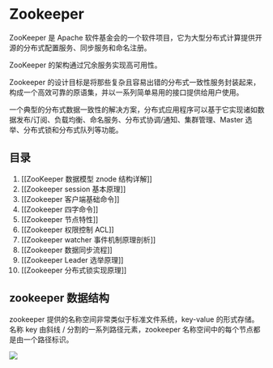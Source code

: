 # Zookeeper
ZooKeeper 是 Apache 软件基金会的一个软件项目，它为大型分布式计算提供开源的分布式配置服务、同步服务和命名注册。

ZooKeeper 的架构通过冗余服务实现高可用性。

Zookeeper 的设计目标是将那些复杂且容易出错的分布式一致性服务封装起来，构成一个高效可靠的原语集，并以一系列简单易用的接口提供给用户使用。

一个典型的分布式数据一致性的解决方案，分布式应用程序可以基于它实现诸如数据发布/订阅、负载均衡、命名服务、分布式协调/通知、集群管理、Master 选举、分布式锁和分布式队列等功能。

## 目录

1. [[ZooKeeper 数据模型 znode 结构详解]]
2. [[Zookeeper session 基本原理]]
3. [[Zookeeper 客户端基础命令]]
4. [[Zookeeper 四字命令]]
5. [[Zookeeper 节点特性]]
6. [[Zookeeper 权限控制 ACL]]
7. [[Zookeeper watcher 事件机制原理剖析]]
8. [[Zookeeper 数据同步流程]]
9. [[Zookeeper Leader 选举原理]]
10. [[Zookeeper 分布式锁实现原理]]

## zookeeper 数据结构

zookeeper 提供的名称空间非常类似于标准文件系统，key-value 的形式存储。名称 key 由斜线 / 分割的一系列路径元素，zookeeper 名称空间中的每个节点都是由一个路径标识。

![](https://www.runoob.com/wp-content/uploads/2020/09/zknamespace.jpg)